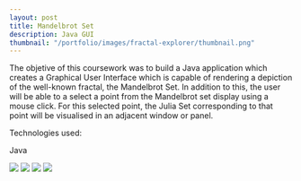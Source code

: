 ```yaml
---
layout: post
title: Mandelbrot Set
description: Java GUI
thumbnail: "/portfolio/images/fractal-explorer/thumbnail.png"
---
```


The objetive of this coursework was to build a Java application which creates a Graphical User Interface which is capable of rendering a depiction of the well-known fractal, the Mandelbrot Set. In addition to this, the user will be able to a select a point from the Mandelbrot set display using a mouse click. For this selected point, the Julia Set corresponding to that point will be visualised in an adjacent window or panel.

Technologies used:

<p class="message">
  Java
</p>

<div class="separator"></div>

<img src="{{ site.baseurl }}portfolio/images/fractal-explorer/1.png" class="post-img">
<img src="{{ site.baseurl }}portfolio/images/fractal-explorer/2.png" class="post-img">
<img src="{{ site.baseurl }}portfolio/images/fractal-explorer/3.png" class="post-img">
<img src="{{ site.baseurl }}portfolio/images/fractal-explorer/4.png" class="post-img">
